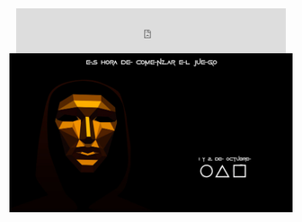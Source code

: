 <!doctype html>
<html>
<head>
  <title>Mi Primera Página</title>
  <meta charset=”utf-8”/>
</head>
<body>
  
  <iframe id="oak-embed" width="480" height="80" style="display: block; margin: 0px auto; border: 0px;" src="https://embed-countdown.onlinealarmkur.com/es/#2022-10-01T12:00:00@"></iframe>

  <img src="web.jpg"/>
</body>
</html>
